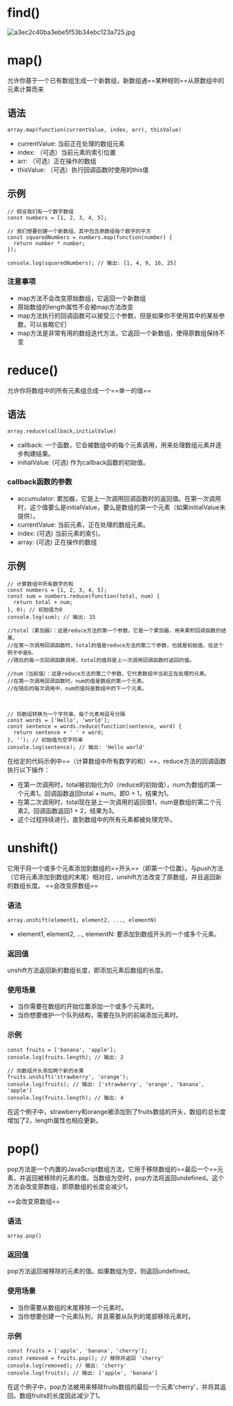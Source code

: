 # find()
![a3ec2c40ba3ebe5f53b34ebc123a725.jpg](https://cdn.nlark.com/yuque/0/2023/jpeg/33778458/1691946650372-4ff12e57-b333-459d-b863-161b19121277.jpeg#averageHue=%23f7f2dc&clientId=u11149fb3-dff0-4&from=paste&height=601&id=ue91448d1&originHeight=766&originWidth=888&originalType=binary&ratio=1.274999976158142&rotation=0&showTitle=false&size=75394&status=done&style=none&taskId=u91628ee5-096a-4821-b8c0-9bf6b8e8ffa&title=&width=696.4706012589436)
# map()

允许你基于一个已有数组生成一个新数组，新数组通==某种规则==从原数组中的元素计算而来

## 语法

`array.map(function(currentValue, index, arr), thisValue)`

- currentValue: 当前正在处理的数组元素
- index: （可选）当前元素的索引位置
- arr: （可选）正在操作的数组
- thisValue: （可选）执行回调函数时使用的this值

## 示例

```
// 假设我们有一个数字数组
const numbers = [1, 2, 3, 4, 5];

// 我们想要创建一个新数组，其中包含原数组每个数字的平方
const squaredNumbers = numbers.map(function(number) {
  return number * number;
});

console.log(squaredNumbers); // 输出: [1, 4, 9, 16, 25]
```

### 注意事项

- map方法不会改变原始数组，它返回一个新数组
- 原始数组的length属性不会被map方法改变
- map方法执行的回调函数可以接受三个参数，但是如果你不使用其中的某些参数，可以省略它们
- map方法是非常有用的数组迭代方法，它返回一个新数组，使得原数组保持不变
# reduce()

允许你将数组中的所有元素组合成一个==单一的值==

## 语法

`array.reduce(callback,initialValue)`

- callback: 一个函数，它会被数组中的每个元素调用，用来处理数组元素并逐步构建结果。
- initialValue: (可选) 作为callback函数的初始值。

### callback函数的参数

- accumulator: 累加器，它是上一次调用回调函数时的返回值。在第一次调用时，这个值要么是initialValue，要么是数组的第一个元素（如果initialValue未提供）。
- currentValue: 当前元素，正在处理的数组元素。
- index: (可选) 当前元素的索引。
- array: (可选) 正在操作的数组

## 示例

```
// 计算数组中所有数字的和
const numbers = [1, 2, 3, 4, 5];
const sum = numbers.reduce(function(total, num) {
  return total + num;
}, 0); // 初始值为0
console.log(sum); // 输出: 15

//total（累加器）：这是reduce方法的第一个参数，它是一个累加器，用来累积回调函数的结果。
//在第一次调用回调函数时，total的值是reduce方法的第二个参数，也就是初始值，在这个例子中是0。
//随后的每一次回调函数调用，total的值将是上一次调用回调函数时返回的值。

//num（当前值）：这是reduce方法的第二个参数，它代表数组中当前正在处理的元素。
//在第一次调用回调函数时，num的值是数组的第一个元素。
//在随后的每次调用中，num的值将是数组中的下一个元素。



// 将数组转换为一个字符串，每个元素用逗号分隔
const words = ['Hello', 'world'];
const sentence = words.reduce(function(sentence, word) {
  return sentence + ' ' + word;
}, ''); // 初始值为空字符串
console.log(sentence); // 输出: 'Hello world'
```

在给定的代码示例中==（计算数组中所有数字的和）==，reduce方法的回调函数执行以下操作：

- 在第一次调用时，total被初始化为0（reduce的初始值），num为数组的第一个元素1。回调函数返回total + num，即0 + 1，结果为1。
- 在第二次调用时，total现在是上一次调用的返回值1，num是数组的第二个元素2。回调函数返回1 + 2，结果为3。
- 这个过程持续进行，直到数组中的所有元素都被处理完毕。

# unshift()

它用于将一个或多个元素添加到数组的==开头==（即第一个位置）。与push方法（它将元素添加到数组的末尾）相对应，unshift方法改变了原数组，并且返回新的数组长度。
==会改变原数组==

### 语法

```
array.unshift(element1, element2, ..., elementN)
```

- element1, element2, ..., elementN: 要添加到数组开头的一个或多个元素。

### 返回值

unshift方法返回新的数组长度，即添加元素后数组的长度。

### 使用场景

- 当你需要在数组的开始位置添加一个或多个元素时。
- 当你想要维护一个队列结构，需要在队列的前端添加元素时。

### 示例

```
const fruits = ['banana', 'apple'];
console.log(fruits.length); // 输出: 2

// 向数组开头添加两个新的水果
fruits.unshift('strawberry', 'orange');
console.log(fruits); // 输出: ['strawberry', 'orange', 'banana', 'apple']
console.log(fruits.length); // 输出: 4
```

在这个例子中，strawberry和orange被添加到了fruits数组的开头，数组的总长度增加了2，length属性也相应更新。

# pop()

pop方法是一个内置的JavaScript数组方法，它用于移除数组的==最后一个==元素，并返回被移除的元素的值。当数组为空时，pop方法将返回undefined。这个方法会改变原数组，即原数组的长度会减少1。

==会改变原数组==

### 语法

```
array.pop()
```

### 返回值

pop方法返回被移除的元素的值。如果数组为空，则返回undefined。

### 使用场景

- 当你需要从数组的末尾移除一个元素时。
- 当你想要创建一个元素队列，并且需要从队列的尾部移除元素时。

### 示例

```
const fruits = ['apple', 'banana', 'cherry'];
const removed = fruits.pop(); // 移除并返回 'cherry'
console.log(removed); // 输出: 'cherry'
console.log(fruits); // 输出: ['apple', 'banana']
```

在这个例子中，pop方法被用来移除fruits数组的最后一个元素'cherry'，并将其返回。数组fruits的长度因此减少了1。